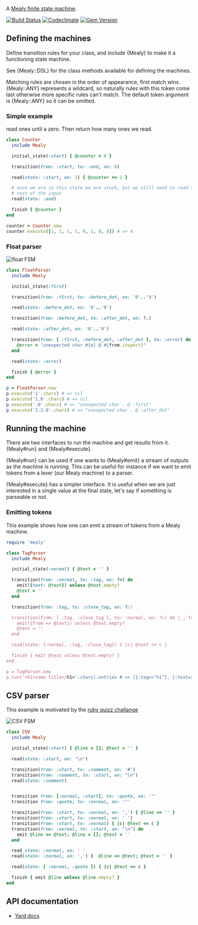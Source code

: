 A [Mealy finite state machine](https://en.wikipedia.org/wiki/Mealy_machine).

[![Build Status](https://travis-ci.org/phaul/mealy.svg?branch=master)](https://travis-ci.org/phaul/mealy)
[![Codeclimate](https://api.codeclimate.com/v1/badges/c10c40f52090b0c1ac6b/maintainability)](https://codeclimate.com/github/phaul/mealy/maintainability)
[![Gem Version](https://badge.fury.io/rb/mealy.svg)](https://badge.fury.io/rb/mealy)

## Defining the machines

Define transition rules for your class, and include {Mealy} to make it a functioning state machine.

See {Mealy::DSL} for the class methods available for defining the machines.

Matching rules are chosen in the order of appearance, first match wins. {Mealy::ANY} represents a wildcard, so naturally rules with this token come last otherwise more specific rules can't match. The default token argument is
{Mealy::ANY} so it can be omitted.

### Simple example

read ones until a zero. Then return how many ones we read.

```ruby
class Counter
  include Mealy

  initial_state(:start) { @counter = 0 }

  transition(from: :start, to: :end, on: 0)

  read(state: :start, on: 1) { @counter += 1 }

  # once we are in this state we are stuck, but we still need to read the
  # rest of the input
  read(state: :end)

  finish { @counter }
end

counter = Counter.new
counter.execute([1, 1, 1, 1, 0, 1, 0, 0]) # => 4
```

### Float parser
![float FSM](https://raw.githubusercontent.com/phaul/mealy/master/doc/float.svg?sanitize=true)

```ruby
class FloatParser
  include Mealy

  initial_state(:first)

  transition(from: :first, to: :before_dot, on: '0'..'9')

  read(state: :before_dot, on: '0'..'9')

  transition(from: :before_dot, to: :after_dot, on: ?.)

  read(state: :after_dot, on: '0'..'9')

  transition(from: [ :first, :before_dot, :after_dot ], to: :error) do |c, from|
    @error = "unexpected char #{c} @ #{from.inspect}"
  end

  read(state: :error)

  finish { @error }
end

p = FloatParser.new
p.execute('1'.chars) # => nil
p.execute('1.0'.chars) # => nil
p.execute('.0'.chars) # => "unexpected char . @ :first"
p.execute('1.2.0'.chars) # => "unexpected char . @ :after_dot"
```

## Running the machine

There are two interfaces to run the machine and get results from it. {Mealy#run} and {Mealy#execute}.

{Mealy#run} can be used if one wants to {Mealy#emit} a stream of outputs as the machine is running. This can be useful for instance if we want to emit tokens from a lexer (our Mealy machine) to a parser.

{Mealy#execute} has a simpler interface. It is useful when we are just interested in a single value at the final state, let's say if something is parseable or not.

### Emitting tokens

This example shows how one can emit a stream of tokens from a Mealy machine.

```ruby
require 'mealy'

class TagParser
  include Mealy

  initial_state(:normal) { @text = '' }

  transition(from: :normal, to: :tag, on: ?<) do
    emit({text: @text}) unless @text.empty?
    @text = ''
  end

  transition(from: :tag, to: :close_tag, on: ?/)

  transition(from: [ :tag, :close_tag ], to: :normal, on: ?>) do |_, from|
    emit({from => @text}) unless @text.empty?
    @text = ''
  end

  read(state: [:normal, :tag, :close_tag]) { |c| @text << c }

  finish { emit @text unless @text.empty? }
end

p = TagParser.new
p.run('<h1>some title</h1>'.chars).entries # => [{:tag=>"h1"}, {:text=>"some title"}, {:close_tag=>"h1"}]
```

## CSV parser

This example is motivated by the [ruby quizz challange](https://www.reddit.com/r/ruby/comments/9sbbt3/ruby_quiz_is_back_a_fortnightly_programming/)


![CSV FSM](https://raw.githubusercontent.com/phaul/mealy/master/doc/csv.svg?sanitize=true)

```ruby
class CSV
  include Mealy

  initial_state(:start) { @line = []; @text = '' }

  read(state: :start, on: "\n")

  transition(from: :start, to: :comment, on: '#')
  transition(from: :comment, to: :start, on: "\n")
  read(state: :comment)


  transition from: [:normal, :start], to: :quote, on: '"'
  transition from: :quote, to: :normal, on: '"'

  transition(from: :start, to: :normal, on: ',') { @line << '' }
  transition(from: :start, to: :normal, on: ' ')
  transition(from: :start, to: :normal) { |c| @text << c }
  transition(from: :normal, to: :start, on: "\n") do
    emit @line << @text; @line = []; @text = ''
  end

  read state: :normal, on: ' '
  read(state: :normal, on: ',') {  @line << @text; @text = '' }

  read(state: [ :normal, :quote ]) { |c| @text << c }

  finish { emit @line unless @line.empty? }
end

```


## API documentation

  - [Yard docs](https://www.rubydoc.info/github/phaul/mealy/master/Mealy)
